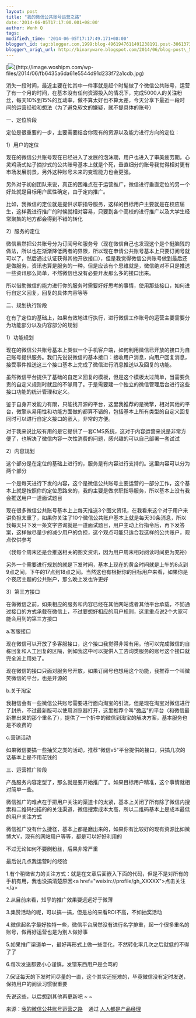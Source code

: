```yaml
--- 
layout: post 
title: "我的微信公共账号运营之路" 
date:'2014-06-05T17:17:00.001+08:00' 
author: Wenh Q
tags:
modified\_time: '2014-06-05T17:17:49.171+08:00' 
blogger\_id: tag:blogger.com,1999:blog-4961947611491238191.post-3061373466330150670
blogger\_orig\_url: http://binaryware.blogspot.com/2014/06/blog-post\_5.html
---
```

[![](https://images-blogger-opensocial.googleusercontent.com/gadgets/proxy?url=http%3A%2F%2Fimage.woshipm.com%2Fwp-files%2F2014%2F06%2Ffb6435a6da61e5544d91d233f72a1cdb-360x215.jpg&container=blogger&gadget=a&rewriteMime=image%2F*)](http://image.woshipm.com/wp-files/2014/06/fb6435a6da61e5544d91d233f72a1cdb.jpg)



消失一段时间，最近主要在忙其中一件事就是赶个时髦做了个微信公共账号，运营了有一个月的时间，在基本没有任何资源投入的情况下，完成5000人的关注粉丝，每天10%到15%的互动率，做不算太好也不算太差，今天分享下最近一段时间的运营经验和想法（为了避免软文的嫌疑，就不提具体的账号）

一、定位阶段



定位是很重要的一步，主要需要结合你现有的资源以及能力进行方向的定位：



1）用户的定位



现在的微信公共账号现在已经进入了发展的泡沫期，用户也进入了审美疲劳期，心灵鸡汤式帖子摘抄式的公共账号基本上就是个死，垂直细分的账号我觉得相对更有市场发展前景，另外这种账号未来的变现能力也会更强。



另外对于初创团队来说，真正的困难点在于运营推广，微信进行垂直定位的另一个好处就是目标用户属性确定，由于定向推广。



比如，我微信的定位就是提供求职指导服务，这样的目标用户主要就是在校应届生，这样我进行推广的时候就相对容易，只要到各个高校的进行推广以及大学生经常聚集的地方都会得到不错的转化



2）服务的定位



微信虽然把公共账号分为订阅号和服务号（现在微信自己也发现这个是个挺脑残的做法，所以也在渐渐降低两者的界限，所以现在申请公共账号基本上只要订阅号就可以了，然后通过认证获得其他开放接口），但是我觉得微信公共账号做到最后还是做服务，资讯也算是服务的一种。但是应该有个思维就是，微信绝对不只是推送一些资讯那么简单，不然微信也没有必要开发那么多的接口出来。



所以借助微信的能力进行你的服务时需要好好思考的事情，使用那些接口，如何进行自定义回复，回复的具体内容等等

二、规划执行阶段



在有了定位的基础上，如果有效地进行执行，进行微信工作账号的运营主要需要分为功能部分以及内容部分的规划



1）功能规划



现在的微信公共账号基本上类似一个手机客户端，如何利用微信已开放的接口为自己账号提供服务。我们先说说微信的基本接口：接收用户消息，向用户回复消息，接受事件推送这三个接口基本上完成了微信进行消息推送以及回复的功能。



虽然微信平台提供了基础的自定义回复的模板，但是这个模板太过简单，当需要负责的自定义规则时就显的不够用了。于是需要建一个独立的微信管理后台进行这些接口功能的统计管理和定义。



鉴于自身开发能力有限，只能找开源的平台，这里我推荐的是微擎，相对其他的平台，微擎从易用性和功能方面做的都算不错的，包括基本上所有类型的自定义回复同时可以进行自定义接口的嵌入，非常的方便。



对于我来说比较有用的是它提供了一套CMS系统，这对于内容运营来说是非常方便了，也解决了微信内容一次性消费的问题，感兴趣的可以自己部署一套试试



2）内容规划



这个部分是在定位的基础上进行的，服务是有内容进行支持的。这里内容可以分为两个部分



一个是每天进行下发的内容，这个是微信公共账号主要运营的一部分工作，这个基本上就是按照你的定位思路来的，我的主要是做求职指导服务，所以基本上没有我会推送用户一道面试题目



现在很多微信公共账号基本上上每天推送3个图文资讯，在我看来这个对于用户来讲负担太重了，如果你关注了10个微信公共账户基本上就是每天30条消息，所以我每天只下发一条文字咨询就是一道面试题目，用户主动上行指令后，再下发答案，这样做尽量少的减少用户的负担，这个观点可能只适合我这样的公共账户，观点仅供参考



（我每个周末还是会推送相关的图文资讯，因为用户周末相对阅读时间更为充裕）



另外一个需要进行规划的就是下发时间，基本上现在的黄金时间就是上午的8点到9点之间，下午的17点到18点之间。当然这也有根据你的目标用户来看，如果你是个夜店主题的公共账户，那么晚上发也许更好



3）第三方接口



在做微信之前，如果相应的服务和内容已经在其他网站或者其他平台承载，不妨通过接口的方式承载在微信上，不过要想好相应的用户规则，这里重点说2个大家可能会用到的第三方接口



a.客服接口



现在微信可以开放了多客服接口，这个接口我觉得非常有用。他可以完成微信的自栋回复和人工回复的区隔，例如我这中可以提供人工咨询类服务的账号这个接口就完全派上用处了。



现在微信的接口只面对服务号开放，如果订阅号也想用这个功能，我推荐一个叫微笑微信的平台，也是开源的



b.关于淘宝



我相信会有一些微信公共账号需要进行面向淘宝的引流，但是现在淘宝对微信进行了封杀，不过最新版可以使用浏览器打开，这里推荐个叫"[微店](http://www.weidian.cc/)"的平台（和微信最新推出来的那个重名了），提供了一个折中的微信到淘宝的解决方案，基本服务也是不收费的



c.营销活动



如果微信要搞一些抽奖之类的活动，推荐"微信v5"平台提供的接口，只搞几次的话基本上是不用花钱的

三、运营推广阶段



产品服务内容定型了，那么就是要开始推广了。如果目标用户精准，这个事情就相对简单一些。



微信推广的难点在于把用户关注的渠道卡的太紧，基本上关闭了所有除了微信内搜索和二维码扫描的的关注渠道，微信搜索成本太高，所以二维码基本上是成本最低的用户关注方式



微信推广没有什么捷径，基本上都是磨出来的，如果你有比较好的现有资源比如微博大V，现有的网站用户等等，都是可以好好利用的



不过无论如何不要刷粉丝，后果非常严重



最后说几点我运营时的经验



1.有个稍微省力的关注方式：就是在文章后面嵌入下面的代码，但是不是对所有的手机有用，我也没搞清楚原因&lt;a
href="weixin://profile/gh\_XXXXX"&gt;点击关注&lt;/a&gt;





2.从目前来看，知乎的推广效果要远远好于微薄



3.集赞活动的呢，可以搞一搞，但是总的来看ROI不高，不如抽奖活动



4.微信起名字最好独特一些，微信平台居然没有进行名字排重，起一个很多重名的账号，做再好运营也是为别人做好事



5.如果推广渠道单一，最好再形式上做一些变化，不然转化率几次之后就低的不得了了



6.每次发送都要小心谨慎，发错东西用户是会骂的



7.保证每天的下发时间尽量的一直，这个其实还挺难的，毕竟微信没有定时发送，保持用户的阅读习惯很重要







先说这些，以后想到其他再更新吧
~
~
<div>




</div>

<div>

来源：[我的微信公共账号运营之路](http://www.woshipm.com/operate/87798.html) 
  通过 [人人都是产品经理](http://www.woshipm.com/)

</div>
